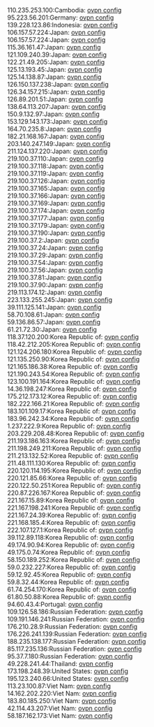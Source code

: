 110.235.253.100:Cambodia: [ovpn config](vpn/110_235_253_100.ovpn)  
95.223.56.201:Germany: [ovpn config](vpn/95_223_56_201.ovpn)  
139.228.123.86:Indonesia: [ovpn config](vpn/139_228_123_86.ovpn)  
106.157.57.224:Japan: [ovpn config](vpn/106_157_57_224.ovpn)  
106.157.57.224:Japan: [ovpn config](vpn/106_157_57_224.ovpn)  
115.36.161.47:Japan: [ovpn config](vpn/115_36_161_47.ovpn)  
121.109.240.39:Japan: [ovpn config](vpn/121_109_240_39.ovpn)  
122.21.49.205:Japan: [ovpn config](vpn/122_21_49_205.ovpn)  
125.13.193.45:Japan: [ovpn config](vpn/125_13_193_45.ovpn)  
125.14.138.87:Japan: [ovpn config](vpn/125_14_138_87.ovpn)  
126.150.137.238:Japan: [ovpn config](vpn/126_150_137_238.ovpn)  
126.34.157.215:Japan: [ovpn config](vpn/126_34_157_215.ovpn)  
126.89.201.51:Japan: [ovpn config](vpn/126_89_201_51.ovpn)  
138.64.113.207:Japan: [ovpn config](vpn/138_64_113_207.ovpn)  
150.9.132.97:Japan: [ovpn config](vpn/150_9_132_97.ovpn)  
153.129.143.173:Japan: [ovpn config](vpn/153_129_143_173.ovpn)  
164.70.235.8:Japan: [ovpn config](vpn/164_70_235_8.ovpn)  
182.21.168.167:Japan: [ovpn config](vpn/182_21_168_167.ovpn)  
203.140.247.149:Japan: [ovpn config](vpn/203_140_247_149.ovpn)  
211.124.137.220:Japan: [ovpn config](vpn/211_124_137_220.ovpn)  
219.100.37.110:Japan: [ovpn config](vpn/219_100_37_110.ovpn)  
219.100.37.118:Japan: [ovpn config](vpn/219_100_37_118.ovpn)  
219.100.37.119:Japan: [ovpn config](vpn/219_100_37_119.ovpn)  
219.100.37.126:Japan: [ovpn config](vpn/219_100_37_126.ovpn)  
219.100.37.165:Japan: [ovpn config](vpn/219_100_37_165.ovpn)  
219.100.37.166:Japan: [ovpn config](vpn/219_100_37_166.ovpn)  
219.100.37.169:Japan: [ovpn config](vpn/219_100_37_169.ovpn)  
219.100.37.174:Japan: [ovpn config](vpn/219_100_37_174.ovpn)  
219.100.37.177:Japan: [ovpn config](vpn/219_100_37_177.ovpn)  
219.100.37.179:Japan: [ovpn config](vpn/219_100_37_179.ovpn)  
219.100.37.190:Japan: [ovpn config](vpn/219_100_37_190.ovpn)  
219.100.37.2:Japan: [ovpn config](vpn/219_100_37_2.ovpn)  
219.100.37.24:Japan: [ovpn config](vpn/219_100_37_24.ovpn)  
219.100.37.29:Japan: [ovpn config](vpn/219_100_37_29.ovpn)  
219.100.37.54:Japan: [ovpn config](vpn/219_100_37_54.ovpn)  
219.100.37.56:Japan: [ovpn config](vpn/219_100_37_56.ovpn)  
219.100.37.81:Japan: [ovpn config](vpn/219_100_37_81.ovpn)  
219.100.37.90:Japan: [ovpn config](vpn/219_100_37_90.ovpn)  
219.113.174.12:Japan: [ovpn config](vpn/219_113_174_12.ovpn)  
223.133.255.245:Japan: [ovpn config](vpn/223_133_255_245.ovpn)  
39.111.125.141:Japan: [ovpn config](vpn/39_111_125_141.ovpn)  
58.70.108.61:Japan: [ovpn config](vpn/58_70_108_61.ovpn)  
59.136.86.57:Japan: [ovpn config](vpn/59_136_86_57.ovpn)  
61.21.72.30:Japan: [ovpn config](vpn/61_21_72_30.ovpn)  
118.37.120.200:Korea Republic of: [ovpn config](vpn/118_37_120_200.ovpn)  
118.42.212.205:Korea Republic of: [ovpn config](vpn/118_42_212_205.ovpn)  
121.124.206.180:Korea Republic of: [ovpn config](vpn/121_124_206_180.ovpn)  
121.135.250.90:Korea Republic of: [ovpn config](vpn/121_135_250_90.ovpn)  
121.165.186.38:Korea Republic of: [ovpn config](vpn/121_165_186_38.ovpn)  
121.190.243.54:Korea Republic of: [ovpn config](vpn/121_190_243_54.ovpn)  
123.100.191.164:Korea Republic of: [ovpn config](vpn/123_100_191_164.ovpn)  
14.36.198.247:Korea Republic of: [ovpn config](vpn/14_36_198_247.ovpn)  
175.212.173.12:Korea Republic of: [ovpn config](vpn/175_212_173_12.ovpn)  
182.222.166.21:Korea Republic of: [ovpn config](vpn/182_222_166_21.ovpn)  
183.101.109.17:Korea Republic of: [ovpn config](vpn/183_101_109_17.ovpn)  
183.96.242.34:Korea Republic of: [ovpn config](vpn/183_96_242_34.ovpn)  
1.237.222.9:Korea Republic of: [ovpn config](vpn/1_237_222_9.ovpn)  
203.229.208.48:Korea Republic of: [ovpn config](vpn/203_229_208_48.ovpn)  
211.193.186.163:Korea Republic of: [ovpn config](vpn/211_193_186_163.ovpn)  
211.198.249.211:Korea Republic of: [ovpn config](vpn/211_198_249_211.ovpn)  
211.213.132.52:Korea Republic of: [ovpn config](vpn/211_213_132_52.ovpn)  
211.48.111.130:Korea Republic of: [ovpn config](vpn/211_48_111_130.ovpn)  
220.120.114.195:Korea Republic of: [ovpn config](vpn/220_120_114_195.ovpn)  
220.121.85.66:Korea Republic of: [ovpn config](vpn/220_121_85_66.ovpn)  
220.122.50.251:Korea Republic of: [ovpn config](vpn/220_122_50_251.ovpn)  
220.87.226.167:Korea Republic of: [ovpn config](vpn/220_87_226_167.ovpn)  
221.167.15.89:Korea Republic of: [ovpn config](vpn/221_167_15_89.ovpn)  
221.167.198.241:Korea Republic of: [ovpn config](vpn/221_167_198_241.ovpn)  
221.167.24.39:Korea Republic of: [ovpn config](vpn/221_167_24_39.ovpn)  
221.168.185.4:Korea Republic of: [ovpn config](vpn/221_168_185_4.ovpn)  
222.107.127.1:Korea Republic of: [ovpn config](vpn/222_107_127_1.ovpn)  
39.112.89.118:Korea Republic of: [ovpn config](vpn/39_112_89_118.ovpn)  
49.174.90.94:Korea Republic of: [ovpn config](vpn/49_174_90_94.ovpn)  
49.175.0.74:Korea Republic of: [ovpn config](vpn/49_175_0_74.ovpn)  
58.150.189.252:Korea Republic of: [ovpn config](vpn/58_150_189_252.ovpn)  
59.0.232.227:Korea Republic of: [ovpn config](vpn/59_0_232_227.ovpn)  
59.12.92.45:Korea Republic of: [ovpn config](vpn/59_12_92_45.ovpn)  
59.8.32.44:Korea Republic of: [ovpn config](vpn/59_8_32_44.ovpn)  
61.74.254.170:Korea Republic of: [ovpn config](vpn/61_74_254_170.ovpn)  
61.80.50.88:Korea Republic of: [ovpn config](vpn/61_80_50_88.ovpn)  
94.60.43.4:Portugal: [ovpn config](vpn/94_60_43_4.ovpn)  
109.126.58.186:Russian Federation: [ovpn config](vpn/109_126_58_186.ovpn)  
109.191.146.241:Russian Federation: [ovpn config](vpn/109_191_146_241.ovpn)  
176.210.28.9:Russian Federation: [ovpn config](vpn/176_210_28_9.ovpn)  
176.226.241.139:Russian Federation: [ovpn config](vpn/176_226_241_139.ovpn)  
188.235.138.177:Russian Federation: [ovpn config](vpn/188_235_138_177.ovpn)  
85.117.235.136:Russian Federation: [ovpn config](vpn/85_117_235_136.ovpn)  
95.37.7.180:Russian Federation: [ovpn config](vpn/95_37_7_180.ovpn)  
49.228.241.44:Thailand: [ovpn config](vpn/49_228_241_44.ovpn)  
173.198.248.39:United States: [ovpn config](vpn/173_198_248_39.ovpn)  
195.123.240.66:United States: [ovpn config](vpn/195_123_240_66.ovpn)  
113.23.100.87:Viet Nam: [ovpn config](vpn/113_23_100_87.ovpn)  
14.162.202.220:Viet Nam: [ovpn config](vpn/14_162_202_220.ovpn)  
183.80.185.250:Viet Nam: [ovpn config](vpn/183_80_185_250.ovpn)  
42.114.43.207:Viet Nam: [ovpn config](vpn/42_114_43_207.ovpn)  
58.187.162.173:Viet Nam: [ovpn config](vpn/58_187_162_173.ovpn)  

